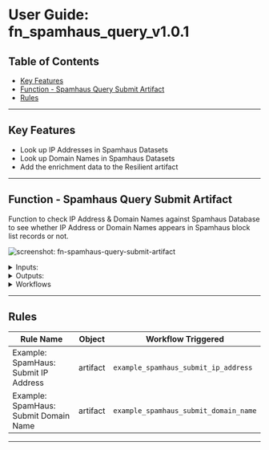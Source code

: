 <!--
  This User README.md is generated by running:
  "resilient-sdk docgen -p fn_spamhaus_query --user-guide"

  It is best edited using a Text Editor with a Markdown Previewer. VS Code
  is a good example. Checkout https://guides.github.com/features/mastering-markdown/
  for tips on writing with Markdown

  If you make manual edits and run docgen again, a .bak file will be created

  Store any screenshots in the "doc/screenshots" directory and reference them like:
  ![screenshot: screenshot_1](./screenshots/screenshot_1.png)
-->

# **User Guide:** fn_spamhaus_query_v1.0.1

## Table of Contents
- [Key Features](#key-features)
- [Function - Spamhaus Query Submit Artifact](#function---spamhaus-query-submit-artifact)
- [Rules](#rules)

---

## Key Features
<!--
  List the Key Features of the Integration
-->
* Look up IP Addresses in Spamhaus Datasets
* Look up Domain Names in Spamhaus Datasets
* Add the enrichment data to the Resilient artifact

---

## Function - Spamhaus Query Submit Artifact
Function to check IP Address & Domain Names against Spamhaus Database to see whether IP Address or Domain Names appears in Spamhaus block list records or not.

 ![screenshot: fn-spamhaus-query-submit-artifact ](./screenshots/fn-spamhaus-query-submit-artifact.png)

<details><summary>Inputs:</summary>
<p>

| Name | Type | Required | Example | Tooltip |
| ---- | :--: | :------: | ------- | ------- |
| `spamhaus_query_string` | `text` | Yes | `IP Address/Domain Name` | IP Adress or Domain Name to be checked against Spamhaus database. |
| `spamhaus_search_resource` | `text` | Yes | `SBL,XBL,PBL,SBL-XBL,ZEN,MSR,AUTHBL,ZRD (domains only),DBL (domains only).` | resource-name is a required enumerated field that represents which blocklist should be queried. |

</p>
</details>

<details><summary>Outputs:</summary>
<p>

```python
results = {
    # TODO: Copy and paste an example of the Function Output within this code block.
    # To view the output of a Function, run resilient-circuits in DEBUG mode and invoke the Function. 
    # The Function results will be printed in the logs: "resilient-circuits run --loglevel=DEBUG"
}
```

</p>
</details>

<details><summary>Workflows</summary>

  <details><summary>Example Pre-Process Script:</summary>
  <p>

  ```python
  inputs.spamhaus_query_string = artifact.value
inputs.spamhaus_search_resource = rule.properties.spamhaus_domain_name_resource
  ```

  </p>
  </details>

  <details><summary>Example Post-Process Script:</summary>
  <p>

  ```python
  results_data = results.get('content')
tmp_text = ""
tmp_desc = artifact.description
if results_data.get('is_in_blocklist'):
     tmp_text = "<br><br><b>This artifact checked against Spamhaus and it is in block list.</b>"
     resp_list = results_data.get('resp')
     for code in resp_list:
          code = str(code)
          tmp_text += "<br><b>code :</b> {}</br>".format(code)
          tmp_text += "<br><b>dataset :</b> {}</br>".format(results_data.get(code).get('dataset'))
          tmp_text += "<br><b>explanation :</b> {}</br>".format(results_data.get(code).get('explanation'))
          tmp_text += "<br><b>URL :</b> </br>{}</br>".format(results_data.get(code).get('URL'))
else:
     tmp_text = "<br><br><b>This artifact checked against Spamhaus Dataset: {} and it is not in block list.</b></br></br>".format(results.get('inputs').get('spamhaus_search_resource'))
if tmp_desc:
     tmp_desc = tmp_desc.get('content')
else:
     tmp_desc = "" 
complete_tmp_text = tmp_desc+tmp_text
rich_text = helper.createRichText(complete_tmp_text)
artifact.description = rich_text
  ```

  </p>
  </details>

</details>

---




## Rules
| Rule Name | Object | Workflow Triggered |
| --------- | ------ | ------------------ |
| Example: SpamHaus: Submit IP Address | artifact | `example_spamhaus_submit_ip_address` |
| Example: SpamHaus: Submit Domain Name | artifact | `example_spamhaus_submit_domain_name` |

---

<!--
## Inform Resilient Users
  Use this section to optionally provide additional information so that Resilient playbook 
  designer can get the maximum benefit of your integration.
-->
